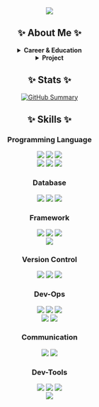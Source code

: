 <div align="center">

  <!-- Header -->
  <img src="https://capsule-render.vercel.app/api?type=venom&height=300&color=gradient&text=Welcome%20to%20JaeHyun's%20Github&fontSize=31" />

<!-- Stats Section -->
  <h2>✨ About Me ✨</h2>
  <details>
  <summary><strong>Career & Education</strong></summary>  
  <table>

  <table>
    <tr>
      <th>Period</th>
      <th>Affiliation</th>
      <th>Position</th>
    </tr>
    <tr>
      <td>2025.04.01 ~ Present</td>
      <td>Generative AI-based Practical Web Service Developer Training Program </br> (Organized by Korea Software Property-Right Council)</td>
      <td>Affiliated Trainee</td>
    </tr>
    <tr>
      <td>2024.10.11 ~ 2025.03.14</td>
      <td> Dev Course: Back-end Engineering </br>
      (Organized by Programmers)</td>
      <td>Affiliated Trainee</td>
    </tr>
    <tr>
      <td>2022.06.27 ~ 2024.03.31</td>
      <td>NH Investment&Securities </br> 
      (Investment Banking  Division)</td>
      <td>Associate</td>
    </tr>
    <tr>
      <td>2014.03. ~ 2022.08.</td>
      <td>Seoul National University </br> 
      (B.A in Geography & Economics)</td>
      <td>Bachelor's Degree</td>
    </tr>
  </table>
</details>

<details>
  <summary><strong>Project</strong></summary>
  <table>
    <tr>
      <th>Period</th>
      <th>Field</th>
      <th>Link</th>
    </tr>
    <tr>
      <td>2025.02.10 ~ 2025.03.12</td>
      <td>Web Backend Development</td>
      <td><a href="https://github.com/JaeHyunPyun/web2-3-pawever" target="_blank">[PAWEVER] 유기동물 연결 통합 플랫폼</a></td>
    </tr>
    <tr>
      <td>2024.12.10 ~ 2025.01.06</td>
      <td>Web Backend Development</td>
      <td><a href="https://github.com/JaeHyunPyun/nbe2-3-2-tenthousandcocktails" target="_blank">[만개의 칵테일] 칵테일 검색 및 추천 서비스</a></td>
    </tr>
  </table>
</details>

  <!-- Stats Section -->
  <h2>✨ Stats ✨</h2>

[![GitHub Summary](http://github-profile-summary-cards.vercel.app/api/cards/profile-details?username=JaeHyunPyun&theme=radical)](https://github.com/vn7n24fzkq/github-profile-summary-cards)

  <!-- Tech Stacks Section -->
  <h2>✨ Skills ✨</h2>
  <div style="margin: 0 auto; text-align: center;">
  <h3>Programming Language</h3>
  <img src="https://img.shields.io/badge/Java-007396?style=for-the-badge&logo=Java&logoColor=white">
  <img src="https://img.shields.io/badge/HTML5-E34F26?style=for-the-badge&logo=HTML5&logoColor=white">
  <img src="https://img.shields.io/badge/CSS3-1572B6?style=for-the-badge&logo=CSS3&logoColor=white"> <br/>
  <img src="https://img.shields.io/badge/JavaScript-F7DF1E?style=for-the-badge&logo=JavaScript&logoColor=white">
  <img src="https://img.shields.io/badge/C++-00599C?style=for-the-badge&logo=C%2B%2B&logoColor=white">
  <img src="https://img.shields.io/badge/Python-3776AB?style=for-the-badge&logo=Python&logoColor=white">
  
  <h3>Database</h3>
  <img src="https://img.shields.io/badge/MySQL-4479A1?style=for-the-badge&logo=MySQL&logoColor=white">
  <img src="https://img.shields.io/badge/MariaDB-003545?style=for-the-badge&logo=mariadb&logoColor=white">
  <img src="https://img.shields.io/badge/redis-FF4438?style=for-the-badge&logo=redis&logoColor=white">

  <h3>Framework</h3>
  <img src="https://img.shields.io/badge/Spring-6DB33F?style=for-the-badge&logo=Spring&logoColor=white">
  <img src="https://img.shields.io/badge/Spring Boot-6DB33F?style=for-the-badge&logo=Spring Boot&logoColor=white">
  <img src="https://img.shields.io/badge/Spring Security-6DB33F?style=for-the-badge&logo=Spring Security&logoColor=white"> <br/>
  <img src="https://img.shields.io/badge/Spring%20Data%20JPA-6DB33F.svg?&style=for-the-badge&logo=Hibernate&logoColor=white">

  <h3>Version Control</h3>
   <img src="https://img.shields.io/badge/git-F05032?style=for-the-badge&logo=git&logoColor=white">
  <img src="https://img.shields.io/badge/Github-181717?style=for-the-badge&logo=Github&logoColor=white">
  <img src="https://img.shields.io/badge/sourcetree-0052CC?style=for-the-badge&logo=sourcetree&logoColor=white">

  <h3>Dev-Ops</h3>
  <img src="https://img.shields.io/badge/nginx-%23009639.svg?style=for-the-badge&logo=nginx&logoColor=white">
  <img src="https://img.shields.io/badge/docker-%230db7ed.svg?style=for-the-badge&logo=docker&logoColor=white"> 
  <img src="https://img.shields.io/badge/Amazon%20EC2-FF9900?style=for-the-badge&logo=Amazon%20EC2&logoColor=white"> <br/>
  <img src="https://img.shields.io/badge/Amazon%20S3-569A31?style=for-the-badge&logo=Amazon%20S3&logoColor=white">
  <img src="https://img.shields.io/badge/amazon%20rds-527FFF?style=for-the-badge&logo=amazon%20rds&logoColor=white">

  <h3>Communication</h3>
   <img src="https://img.shields.io/badge/notion-000000?style=for-the-badge&logo=notion&logoColor=white"/>
  <img src="https://img.shields.io/badge/slack-4A154B?style=for-the-badge&logo=slack&logoColor=white"/>

  <h3>Dev-Tools</h3>
  <img src="https://img.shields.io/badge/Visual%20Studio%20Code-007ACC.svg?&style=for-the-badge&logo=Visual%20Studio%20Code&logoColor=white"/>
  <img src="https://img.shields.io/badge/intellijidea-000000?style=for-the-badge&logo=intellijidea&logoColor=white"/>
  <img src="https://img.shields.io/badge/postman-FF6C37?style=for-the-badge&logo=postman&logoColor=white"/>
  
  
</div>
  
  <!-- Footer -->
  <img src="https://capsule-render.vercel.app/api?type=waving&color=gradient&height=120&animation=fadeIn&section=footer"/>
</div>

